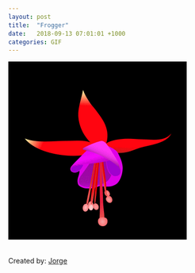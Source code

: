 ```yaml
---
layout: post
title:  "Frogger"
date:   2018-09-13 07:01:01 +1000
categories: GIF
---
```


![Frogger](/assets/images/gifs/frogger.gif "Frogger")

<br>Created by: <a href="https://www.upwork.com/freelancers/~01abf139414e3d1c0d"
                   target="_blank" rel="noopener">Jorge</a>